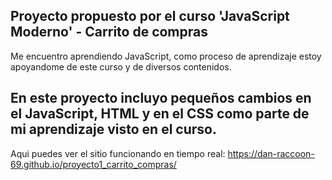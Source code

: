 **Proyecto propuesto por el curso 'JavaScript Moderno' - Carrito de compras**
---
Me encuentro aprendiendo JavaScript, como proceso de aprendizaje estoy apoyandome de este curso y de diversos contenidos.

En este proyecto incluyo pequeños cambios en el JavaScript, HTML y en el CSS como parte de mi aprendizaje visto en el curso. 
---

Aqui puedes ver el sitio funcionando en tiempo real:
https://dan-raccoon-69.github.io/proyecto1_carrito_compras/

